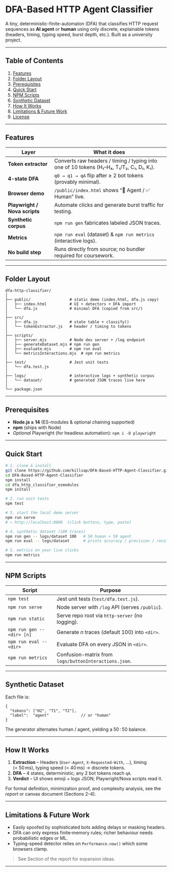 # DFA-Based HTTP Agent Classifier

A tiny, deterministic-finite-automaton (DFA) that classifies HTTP request
sequences as **AI agent** or **human** using only discrete, explainable tokens
(headers, timing, typing speed, burst depth, etc.).  Built as a university
project.

---
## Table of Contents
1. [Features](#features)
2. [Folder Layout](#folder-layout)
3. [Prerequisites](#prerequisites)
4. [Quick Start](#quick-start)
5. [NPM Scripts](#npm-scripts)
6. [Synthetic Dataset](#synthetic-dataset)
7. [How It Works](#how-it-works)
8. [Limitations & Future Work](#limitations--future-work)
9. [License](#license)

---
## Features
| Layer | What it does |
|-------|--------------|
| **Token extractor** | Converts raw headers / timing / typing into one of 10 tokens (H₁–H₄, T₁/T₂, C₁, D₁, K₁). |
| **4-state DFA** | `q0 → q1 → qA` flip after ≥ 2 bot tokens (provably minimal). |
| **Browser demo** | `/public/index.html` shows “🚨 Agent / ✅ Human” live. |
| **Playwright / Nova scripts** | Automate clicks and generate burst traffic for testing. |
| **Synthetic corpus** | `npm run gen` fabricates labeled JSON traces. |
| **Metrics** | `npm run eval` (dataset) & `npm run metrics` (interactive logs). |
| **No build step** | Runs directly from source; no bundler required for coursework. |

---
## Folder Layout
```text
dfa-http-classifier/
│
├── public/                 # static demo (index.html, dfa.js copy)
│   ├── index.html          # UI + detectors + DFA import
│   └── dfa.js              # minimal DFA (copied from src/)
│
├── src/
│   ├── dfa.js              # state table + classify()
│   └── tokenExtractor.js   # header / timing to tokens
│
├── scripts/
│   ├── server.mjs          # Node dev server + /log endpoint
│   ├── generateDataset.mjs # npm run gen
│   ├── evaluate.mjs        # npm run eval
│   └── metricsInteractions.mjs  # npm run metrics
│
├── test/                   # Jest unit tests
│   └── dfa.test.js
│
├── logs/                   # interactive logs + synthetic corpus
│   └── dataset/            # generated JSON traces live here
│
└── package.json
```

---
## Prerequisites
* **Node.js ≥ 14** (ES-modules & optional chaining supported)
* **npm** (ships with Node)
* *Optional* Playwright (for headless automation): `npm i -D playwright`

---
## Quick Start
```bash
# 1. clone & install
git clone https://github.com/killsap/DFA-Based-HTTP-Agent-Classifier.git
cd DFA-Based-HTTP-Agent-Classifier
npm install
cd dfa_http_classifier_esmodules
npm install

# 2. run unit tests
npm test

# 3. start the local demo server
npm run serve
# → http://localhost:8080  (click buttons, type, paste)

# 4. synthetic dataset (100 traces)
npm run gen -- logs/dataset 100   # 50 human + 50 agent
npm run eval -- logs/dataset      # prints accuracy / precision / recall

# 5. metrics on your live clicks
npm run metrics
```

---
## NPM Scripts
| Script | Purpose |
|--------|---------|
| `npm test` | Jest unit tests (`test/dfa.test.js`). |
| `npm run serve` | Node server with `/log` API (serves `/public`). |
| `npm run static` | Serve repo root via `http-server` (no logging). |
| `npm run gen -- <dir> [n]` | Generate *n* traces (default 100) into `<dir>`. |
| `npm run eval -- <dir>` | Evaluate DFA on every JSON in `<dir>`. |
| `npm run metrics` | Confusion-matrix from `logs/buttonInteractions.json`. |

---
## Synthetic Dataset
Each file is:
```jsonc
{
  "tokens": ["H2", "T1", "T2"],
  "label":  "agent"              // or "human"
}
```
The generator alternates human / agent, yielding a 50 : 50 balance.

---
## How It Works
1. **Extraction** – Headers (`User-Agent`, `X-Requested-With`, …), timing (< 50 ms), typing speed (< 40 ms) → discrete tokens.
2. **DFA** – 4 states, deterministic; any 2 bot tokens reach `qA`.
3. **Verdict** – UI shows emoji + logs JSON; Playwright/Nova scripts read it.

For formal definition, minimization proof, and complexity analysis, see the *report* or canvas document (Sections 2–4).

---
## Limitations & Future Work
* Easily spoofed by sophisticated bots adding delays or masking headers.
* DFA can only express finite‑memory rules; richer behaviour needs probabilistic edges or ML.
* Typing-speed detector relies on `Performance.now()` which some browsers clamp.
> See Section of the report for expansion ideas.
---
